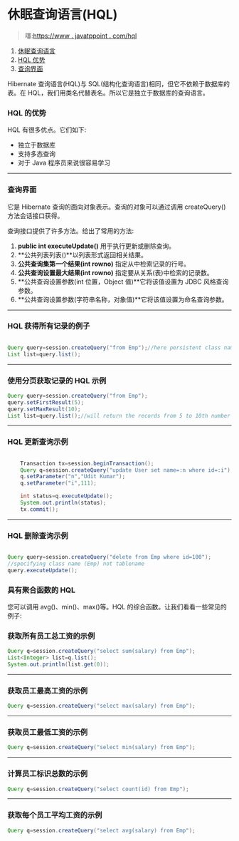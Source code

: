 # 休眠查询语言(HQL)

> 噻:[https://www . javatppoint . com/hql](https://www.javatpoint.com/hql)

1.  [休眠查询语言](#)
2.  [HQL 优势](#)
3.  [查询界面](#)

Hibernate 查询语言(HQL)与 SQL(结构化查询语言)相同，但它不依赖于数据库的表。在 HQL，我们用类名代替表名。所以它是独立于数据库的查询语言。

### HQL 的优势

HQL 有很多优点。它们如下:

*   独立于数据库
*   支持多态查询
*   对于 Java 程序员来说很容易学习

* * *

### 查询界面

它是 Hibernate 查询的面向对象表示。查询的对象可以通过调用 createQuery()方法会话接口获得。

查询接口提供了许多方法。给出了常用的方法:

1.  **public int executeUpdate()** 用于执行更新或删除查询。
2.  **公共列表列表()**以列表形式返回相关结果。
3.  **公共查询集第一个结果(int rowno)** 指定从中检索记录的行号。
4.  **公共查询设置最大结果(int rowno)** 指定要从关系(表)中检索的记录数。
5.  **公共查询设置参数(int 位置，Object 值)**它将该值设置为 JDBC 风格查询参数。
6.  **公共查询设置参数(字符串名称，对象值)**它将该值设置为命名查询参数。

* * *

### HQL 获得所有记录的例子

```java

Query query=session.createQuery("from Emp");//here persistent class name is Emp
List list=query.list();

```

* * *

### 使用分页获取记录的 HQL 示例

```java
Query query=session.createQuery("from Emp");
query.setFirstResult(5);
query.setMaxResult(10);
List list=query.list();//will return the records from 5 to 10th number

```

* * *

### HQL 更新查询示例

```java

	Transaction tx=session.beginTransaction();
	Query q=session.createQuery("update User set name=:n where id=:i");
	q.setParameter("n","Udit Kumar");
	q.setParameter("i",111);

	int status=q.executeUpdate();
	System.out.println(status);
	tx.commit();

```

* * *

### HQL 删除查询示例

```java

Query query=session.createQuery("delete from Emp where id=100");
//specifying class name (Emp) not tablename
query.executeUpdate();

```

### 具有聚合函数的 HQL

您可以调用 avg()、min()、max()等。HQL 的综合函数。让我们看看一些常见的例子:

### 获取所有员工总工资的示例

```java
Query q=session.createQuery("select sum(salary) from Emp");
List<Integer> list=q.list();
System.out.println(list.get(0));

```

* * *

### 获取员工最高工资的示例

```java
Query q=session.createQuery("select max(salary) from Emp");

```

* * *

### 获取员工最低工资的示例

```java
Query q=session.createQuery("select min(salary) from Emp");

```

* * *

### 计算员工标识总数的示例

```java
Query q=session.createQuery("select count(id) from Emp");

```

* * *

### 获取每个员工平均工资的示例

```java
Query q=session.createQuery("select avg(salary) from Emp");

```